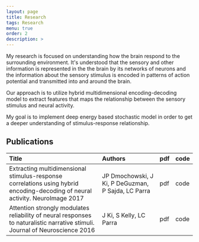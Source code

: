 ```yaml
---
layout: page
title: Research
tags: Research
menu: true
order: 2
description: >
---
```


My research is focused on understanding how the brain respond to the surrounding environment. It's understood that the sensory and other information is represented in the the brain by its networks of neurons and the information about the sensory stimulus is encoded in patterns of action potential and transmitted into and around the brain. 

Our approach is to utilize hybrid multidimensional encoding-decoding model to extract features that maps the relationship between the sensory stimulus and neural activity.

My goal is to implement deep energy based stochastic model in order to get a deeper understanding of stimulus-response relationship.


## Publications

|Title|Authors|pdf|code|
|:----|:------|:--|:---|
|Extracting multidimensional stimulus-response correlations using hybrid encoding-decoding of neural activity. NeuroImage 2017|JP Dmochowski, J Ki, P DeGuzman, P Sajda, LC Parra|pdf|code|
|Attention strongly modulates reliability of neural responses to naturalistic narrative stimuli. Journal of Neuroscience 2016|J Ki, S Kelly, LC Parra|pdf|code|

        
